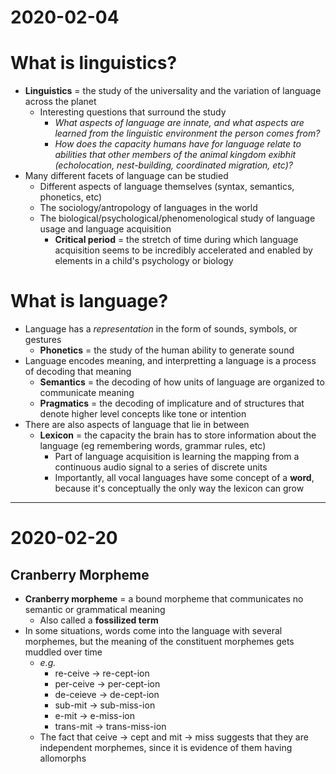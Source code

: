 # 2020-02-04

# What is linguistics?
- **Linguistics** = the study of the universality and the variation of language
  across the planet
    * Interesting questions that surround the study
        + *What aspects of language are innate, and what aspects are learned from
        the linguistic environment the person comes from?*
        + *How does the capacity humans have for language relate to abilities
        that other members of the animal kingdom exibhit (echolocation,
        nest-building, coordinated migration, etc)?*
- Many different facets of language can be studied
    * Different aspects of language themselves (syntax, semantics, phonetics, etc)
    * The sociology/antropology of languages in the world
    * The biological/psychological/phenomenological study of language usage
    and language acquisition
        + **Critical period** = the stretch of time during which language
        acquisition seems to be incredibly accelerated and enabled by elements
        in a child's psychology or biology

# What is language?
- Language has a *representation* in the form of sounds, symbols, or gestures
    * **Phonetics** = the study of the human ability to generate sound
- Language encodes meaning, and interpretting a language is a process of
  decoding that meaning
    * **Semantics** = the decoding of how units of language are organized to
    communicate meaning
    * **Pragmatics** = the decoding of implicature and of structures that denote
    higher level concepts like tone or intention
- There are also aspects of language that lie in between
    * **Lexicon** = the capacity the brain has to store information about the
    language (eg remembering words, grammar rules, etc)
        + Part of language acquisition is learning the mapping from a continuous
        audio signal to a series of discrete units
        + Importantly, all vocal languages have some concept of a **word**,
        because it's conceptually the only way the lexicon can grow

---

# 2020-02-20

## Cranberry Morpheme
- **Cranberry morpheme** = a bound morpheme that communicates no semantic or
  grammatical meaning
    * Also called a **fossilized term**
- In some situations, words come into the language with several morphemes, but
  the meaning of the constituent morphemes gets muddled over time
    * *e.g.*
        + re-ceive  $\rightarrow$ re-cept-ion
        + per-ceive $\rightarrow$ per-cept-ion
        + de-ceieve $\rightarrow$ de-cept-ion
        + sub-mit $\rightarrow$ sub-miss-ion
        + e-mit $\rightarrow$ e-miss-ion
        + trans-mit $\rightarrow$ trans-miss-ion
    * The fact that ceive $\rightarrow$ cept and mit $\rightarrow$ miss suggests
    that they are independent morphemes, since it is evidence of them having
    allomorphs

